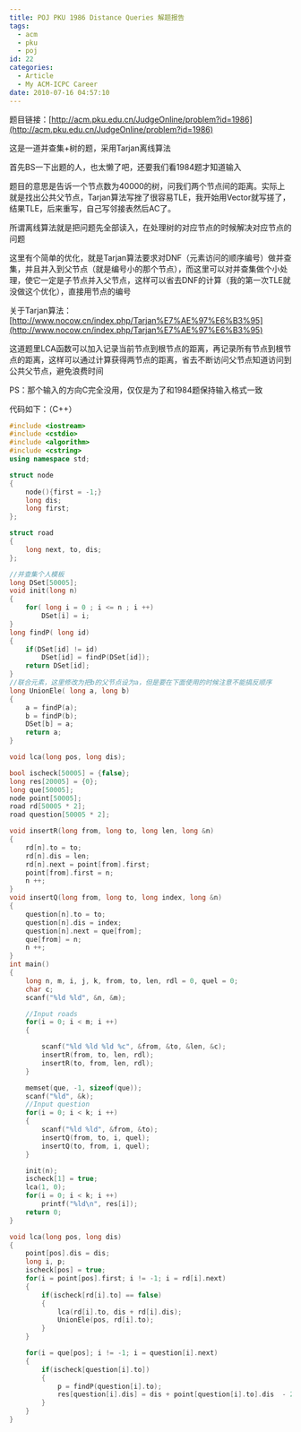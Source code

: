 ```yaml
---
title: POJ PKU 1986 Distance Queries 解题报告
tags:
  - acm
  - pku
  - poj
id: 22
categories:
  - Article
  - My ACM-ICPC Career
date: 2010-07-16 04:57:10
---
```


题目链接：[http://acm.pku.edu.cn/JudgeOnline/problem?id=1986](http://acm.pku.edu.cn/JudgeOnline/problem?id=1986)

这是一道并查集+树的题，采用Tarjan离线算法

首先BS一下出题的人，也太懒了吧，还要我们看1984题才知道输入

题目的意思是告诉一个节点数为40000的树，问我们两个节点间的距离。实际上就是找出公共父节点，Tarjan算法写挫了很容易TLE，我开始用Vector就写搓了，结果TLE，后来重写，自己写邻接表然后AC了。

所谓离线算法就是把问题先全部读入，在处理树的对应节点的时候解决对应节点的问题

这里有个简单的优化，就是Tarjan算法要求对DNF（元素访问的顺序编号）做并查集，并且并入到父节点（就是编号小的那个节点），而这里可以对并查集做个小处理，使它一定是子节点并入父节点，这样可以省去DNF的计算（我的第一次TLE就没做这个优化），直接用节点的编号

关于Tarjan算法：[http://www.nocow.cn/index.php/Tarjan%E7%AE%97%E6%B3%95](http://www.nocow.cn/index.php/Tarjan%E7%AE%97%E6%B3%95)

这道题里LCA函数可以加入记录当前节点到根节点的距离，再记录所有节点到根节点的距离，这样可以通过计算获得两节点的距离，省去不断访问父节点知道访问到公共父节点，避免浪费时间

PS：那个输入的方向C完全没用，仅仅是为了和1984题保持输入格式一致

代码如下：（C++）

```cpp
#include <iostream>
#include <cstdio>
#include <algorithm>
#include <cstring>
using namespace std;

struct node
{
    node(){first = -1;}
    long dis;
    long first;
};

struct road
{
    long next, to, dis;
};

//并查集个人模板
long DSet[50005];
void init(long n)
{
    for( long i = 0 ; i <= n ; i ++)
        DSet[i] = i;
}
long findP( long id)
{
    if(DSet[id] != id)
        DSet[id] = findP(DSet[id]);
    return DSet[id];
}
//联合元素，这里修改为把b的父节点设为a，但是要在下面使用的时候注意不能搞反顺序
long UnionEle( long a, long b)
{
    a = findP(a);
    b = findP(b);
    DSet[b] = a;
    return a;
}

void lca(long pos, long dis);

bool ischeck[50005] = {false};
long res[20005] = {0};
long que[50005];
node point[50005];
road rd[50005 * 2];
road question[50005 * 2];

void insertR(long from, long to, long len, long &n)
{
    rd[n].to = to;
    rd[n].dis = len;
    rd[n].next = point[from].first;
    point[from].first = n;
    n ++;
}
void insertQ(long from, long to, long index, long &n)
{
    question[n].to = to;
    question[n].dis = index;
    question[n].next = que[from];
    que[from] = n;
    n ++;
}
int main()
{
    long n, m, i, j, k, from, to, len, rdl = 0, quel = 0;
    char c;
    scanf("%ld %ld", &n, &m);

    //Input roads
    for(i = 0; i < m; i ++)
    {

        scanf("%ld %ld %ld %c", &from, &to, &len, &c);
        insertR(from, to, len, rdl);
        insertR(to, from, len, rdl);
    }

    memset(que, -1, sizeof(que));
    scanf("%ld", &k);
    //Input question
    for(i = 0; i < k; i ++)
    {
        scanf("%ld %ld", &from, &to);
        insertQ(from, to, i, quel);
        insertQ(to, from, i, quel);
    }

    init(n);
    ischeck[1] = true;
    lca(1, 0);
    for(i = 0; i < k; i ++)
        printf("%ld\n", res[i]);
    return 0;
}

void lca(long pos, long dis)
{
    point[pos].dis = dis;
    long i, p;
    ischeck[pos] = true;
    for(i = point[pos].first; i != -1; i = rd[i].next)
    {
        if(ischeck[rd[i].to] == false)
        {
            lca(rd[i].to, dis + rd[i].dis);
            UnionEle(pos, rd[i].to);
        }
    }

    for(i = que[pos]; i != -1; i = question[i].next)
    {
        if(ischeck[question[i].to])
        {
            p = findP(question[i].to);
            res[question[i].dis] = dis + point[question[i].to].dis  - 2 * point[p].dis;
        }
    }
}
```